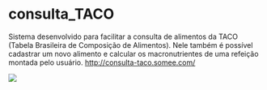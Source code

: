 # consulta_TACO
Sistema desenvolvido para facilitar a consulta de alimentos da TACO (Tabela Brasileira de Composição de Alimentos). Nele também é possível cadastrar um novo alimento e calcular os macronutrientes de uma refeição montada pelo usuário. 
http://consulta-taco.somee.com/


![](../header.png)








